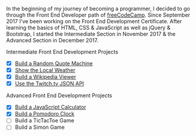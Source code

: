 In the beginning of my journey of becoming a programmer, I decided to go through the Front End Developer path of [freeCodeCamp](www.freecodecamp.org). Since September 2017 I've been working on the Front End Development Certificate. After learning the basics of HTML, CSS & JavaScript as well as jQuery & Bootstrap, I started the Intermediate Section in November 2017 & the Advanced Section in December 2017.

Intermediate Front End Development Projects

- [x] [Build a Random Quote Machine](https://github.com/Miffili/freeCodeCamp/tree/master/FED-randomquotemachine)  
- [x] [Show the Local Weather](https://github.com/Miffili/freeCodeCamp/tree/master/FED-weatherapp)  
- [x] [Build a Wikipedia Viewer](https://github.com/Miffili/freeCodeCamp/tree/master/FED-wikipediaviewer)  
- [x] [Use the Twitch.tv JSON API](https://github.com/Miffili/freeCodeCamp/tree/master/FED-twitchAPIproject)

Advanced Front End Development Projects

- [x] [Build a JavaScript Calculator](https://github.com/Miffili/freeCodeCamp/tree/master/FED-JScalculator)  
- [x] [Build a Pomodoro Clock](https://github.com/Miffili/freeCodeCamp/tree/master/FED-pomodoroclock)  
- [ ] Build a TicTacToe Game  
- [ ] Build a Simon Game
